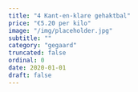 ```yaml
---
title: "4 Kant-en-klare gehaktbal"
price: "€5.20 per kilo"
image: "/img/placeholder.jpg"
subtitle: ""
category: "gegaard"
truncated: false
ordinal: 0
date: 2020-01-01
draft: false
---
```

